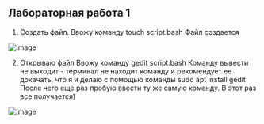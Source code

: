 ## Лабораторная работа 1

1. Cоздать файл.
   Ввожу команду
   touch script.bash
   Файл создается

   
![image](https://github.com/user-attachments/assets/832ee1d7-b20e-446e-b267-a30c0ee77735)


2. Открываю файл
   Ввожу команду
   gedit script.bash
   Команду вывести не выходит - терминал не находит команду и рекомендует ее докачать, что я и делаю с помощью команды
   sudo apt install gedit
   После чего еще раз пробую ввести ту же самую команду. В этот раз все получается)

   
![image](https://github.com/user-attachments/assets/582ed952-d869-4b88-a2a4-91edaa2ff3c4)
